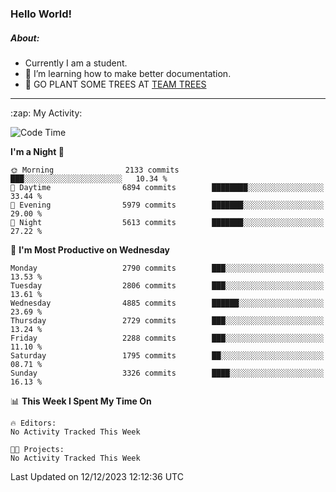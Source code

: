 ### Hello World!

##### About:
- Currently I am a student.
- 🌱 I’m learning how to make better documentation.
- 🌱 GO PLANT SOME TREES AT [TEAM TREES](https://teamtrees.org/)

---
  <summary>:zap: My Activity:</summary>
  
<!--START_SECTION:waka-->
![Code Time](http://img.shields.io/badge/Code%20Time-1%2C267%20hrs%2047%20mins-blue)

**I'm a Night 🦉** 

```text
🌞 Morning                2133 commits        ███░░░░░░░░░░░░░░░░░░░░░░   10.34 % 
🌆 Daytime                6894 commits        ████████░░░░░░░░░░░░░░░░░   33.44 % 
🌃 Evening                5979 commits        ███████░░░░░░░░░░░░░░░░░░   29.00 % 
🌙 Night                  5613 commits        ███████░░░░░░░░░░░░░░░░░░   27.22 % 
```
📅 **I'm Most Productive on Wednesday** 

```text
Monday                   2790 commits        ███░░░░░░░░░░░░░░░░░░░░░░   13.53 % 
Tuesday                  2806 commits        ███░░░░░░░░░░░░░░░░░░░░░░   13.61 % 
Wednesday                4885 commits        ██████░░░░░░░░░░░░░░░░░░░   23.69 % 
Thursday                 2729 commits        ███░░░░░░░░░░░░░░░░░░░░░░   13.24 % 
Friday                   2288 commits        ███░░░░░░░░░░░░░░░░░░░░░░   11.10 % 
Saturday                 1795 commits        ██░░░░░░░░░░░░░░░░░░░░░░░   08.71 % 
Sunday                   3326 commits        ████░░░░░░░░░░░░░░░░░░░░░   16.13 % 
```


📊 **This Week I Spent My Time On** 

```text
🔥 Editors: 
No Activity Tracked This Week

🐱‍💻 Projects: 
No Activity Tracked This Week
```


 Last Updated on 12/12/2023 12:12:36 UTC
<!--END_SECTION:waka-->
